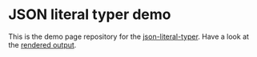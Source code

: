 # JSON literal typer demo

This is the demo page repository for the [json-literal-typer]. Have a look at the
[rendered output].

[json-literal-typer]: https://github.com/pabra/json-literal-typer
[rendered output]: https://json-literal-typer.peppnet.de
